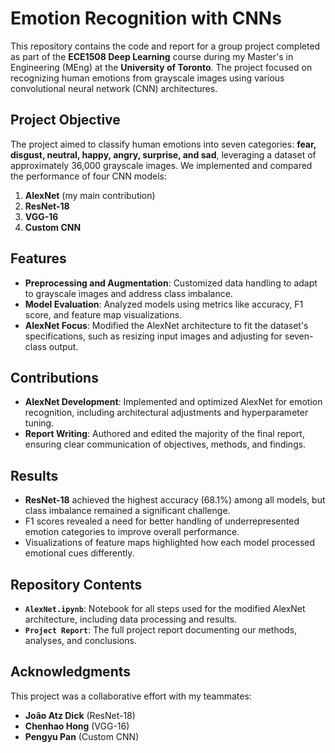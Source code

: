 # Emotion Recognition with CNNs

This repository contains the code and report for a group project completed as part of the **ECE1508 Deep Learning** course during my Master's in Engineering (MEng) at the **University of Toronto**. The project focused on recognizing human emotions from grayscale images using various convolutional neural network (CNN) architectures.

## Project Objective

The project aimed to classify human emotions into seven categories: **fear, disgust, neutral, happy, angry, surprise, and sad**, leveraging a dataset of approximately 36,000 grayscale images. We implemented and compared the performance of four CNN models:

1. **AlexNet** (my main contribution)
2. **ResNet-18**
3. **VGG-16**
4. **Custom CNN**

## Features

- **Preprocessing and Augmentation**: Customized data handling to adapt to grayscale images and address class imbalance.
- **Model Evaluation**: Analyzed models using metrics like accuracy, F1 score, and feature map visualizations.
- **AlexNet Focus**: Modified the AlexNet architecture to fit the dataset's specifications, such as resizing input images and adjusting for seven-class output.

## Contributions

- **AlexNet Development**: Implemented and optimized AlexNet for emotion recognition, including architectural adjustments and hyperparameter tuning.
- **Report Writing**: Authored and edited the majority of the final report, ensuring clear communication of objectives, methods, and findings.

## Results

- **ResNet-18** achieved the highest accuracy (68.1%) among all models, but class imbalance remained a significant challenge.
- F1 scores revealed a need for better handling of underrepresented emotion categories to improve overall performance.
- Visualizations of feature maps highlighted how each model processed emotional cues differently.

## Repository Contents

- **`AlexNet.ipynb`**: Notebook for all steps used for the modified AlexNet architecture, including data processing and results.
- **`Project Report`**: The full project report documenting our methods, analyses, and conclusions.

## Acknowledgments

This project was a collaborative effort with my teammates:
- **João Atz Dick** (ResNet-18)
- **Chenhao Hong** (VGG-16)
- **Pengyu Pan** (Custom CNN)
